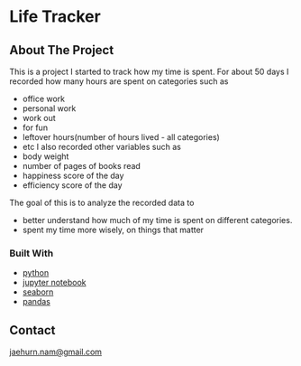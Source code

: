 # Life Tracker



<!-- ABOUT THE PROJECT -->
## About The Project
This is a project I started to track how my time is spent.
For about 50 days I recorded how many hours are spent on categories such as
- office work
- personal work
- work out
- for fun
- leftover hours(number of hours lived - all categories)
- etc
I also recorded other variables such as
- body weight
- number of pages of books read
- happiness score of the day
- efficiency score of the day

The goal of this is to analyze the recorded data to 
- better understand how much of my time is spent on different categories.
- spent my time more wisely, on things that matter


### Built With

* [python](https://www.python.org/)
* [jupyter notebook](https://jupyter.org/)
* [seaborn](https://seaborn.pydata.org/)
* [pandas](https://pandas.pydata.org/)



<!-- CONTACT -->
## Contact

jaehurn.nam@gmail.com
